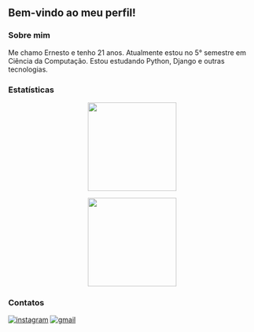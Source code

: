 ## Bem-vindo ao meu perfil!

### Sobre mim

Me chamo Ernesto e tenho 21 anos. Atualmente estou no 5° semestre em Ciência da Computação.
Estou estudando Python, Django e outras tecnologias.

### Estatísticas

<p align="center">
    <a href="https://github.com/kdzro">
        <img height="180em" src="https://github-readme-stats.vercel.app/api?username=kdzro&show_icons=true&theme=rose_pine&count_private=true"/>
    </a>
</p>

<p align="center">
    <a href="https://github.com/kdzro">
        <img height="180em" src="https://github-readme-stats.vercel.app/api/top-langs/?username=kdzro&layout=compact&langs_count=168&theme=rose_pine"/>
    </a>
</p>

### Contatos

[![instagram](https://img.shields.io/badge/Instagram-E4405F?style=for-the-badge&logo=instagram&logoColor=white)](https://www.instagram.com/ernestoaf_)
[![gmail](https://img.shields.io/badge/Gmail-D14836?style=for-the-badge&logo=gmail&logoColor=white)](mailto:ernestoeudes01@gmail.com)
